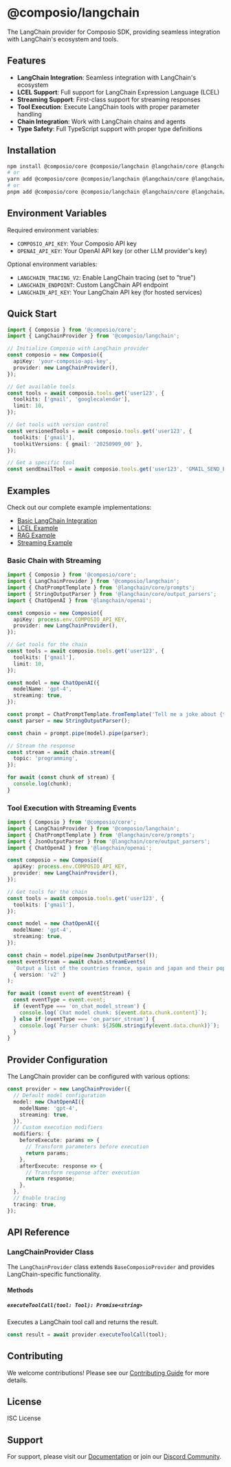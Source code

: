 # @composio/langchain

The LangChain provider for Composio SDK, providing seamless integration with LangChain's ecosystem and tools.

## Features

- **LangChain Integration**: Seamless integration with LangChain's ecosystem
- **LCEL Support**: Full support for LangChain Expression Language (LCEL)
- **Streaming Support**: First-class support for streaming responses
- **Tool Execution**: Execute LangChain tools with proper parameter handling
- **Chain Integration**: Work with LangChain chains and agents
- **Type Safety**: Full TypeScript support with proper type definitions

## Installation

```bash
npm install @composio/core @composio/langchain @langchain/core @langchain/openai
# or
yarn add @composio/core @composio/langchain @langchain/core @langchain/openai
# or
pnpm add @composio/core @composio/langchain @langchain/core @langchain/openai
```

## Environment Variables

Required environment variables:

- `COMPOSIO_API_KEY`: Your Composio API key
- `OPENAI_API_KEY`: Your OpenAI API key (or other LLM provider's key)

Optional environment variables:

- `LANGCHAIN_TRACING_V2`: Enable LangChain tracing (set to "true")
- `LANGCHAIN_ENDPOINT`: Custom LangChain API endpoint
- `LANGCHAIN_API_KEY`: Your LangChain API key (for hosted services)

## Quick Start

```typescript
import { Composio } from '@composio/core';
import { LangChainProvider } from '@composio/langchain';

// Initialize Composio with LangChain provider
const composio = new Composio({
  apiKey: 'your-composio-api-key',
  provider: new LangChainProvider(),
});

// Get available tools
const tools = await composio.tools.get('user123', {
  toolkits: ['gmail', 'googlecalendar'],
  limit: 10,
});

// Get tools with version control
const versionedTools = await composio.tools.get('user123', {
  toolkits: ['gmail'],
  toolkitVersions: { gmail: '20250909_00' },
});

// Get a specific tool
const sendEmailTool = await composio.tools.get('user123', 'GMAIL_SEND_EMAIL');
```

## Examples

Check out our complete example implementations:

- [Basic LangChain Integration](../../examples/langchain/src/index.ts)
- [LCEL Example](../../examples/langchain/src/lcel.ts)
- [RAG Example](../../examples/langchain/src/rag.ts)
- [Streaming Example](../../examples/langchain/src/streaming.ts)

### Basic Chain with Streaming

```typescript
import { Composio } from '@composio/core';
import { LangChainProvider } from '@composio/langchain';
import { ChatPromptTemplate } from '@langchain/core/prompts';
import { StringOutputParser } from '@langchain/core/output_parsers';
import { ChatOpenAI } from '@langchain/openai';

const composio = new Composio({
  apiKey: process.env.COMPOSIO_API_KEY,
  provider: new LangChainProvider(),
});

// Get tools for the chain
const tools = await composio.tools.get('user123', {
  toolkits: ['gmail'],
  limit: 10,
});

const model = new ChatOpenAI({
  modelName: 'gpt-4',
  streaming: true,
});

const prompt = ChatPromptTemplate.fromTemplate('Tell me a joke about {topic}');
const parser = new StringOutputParser();

const chain = prompt.pipe(model).pipe(parser);

// Stream the response
const stream = await chain.stream({
  topic: 'programming',
});

for await (const chunk of stream) {
  console.log(chunk);
}
```

### Tool Execution with Streaming Events

```typescript
import { Composio } from '@composio/core';
import { LangChainProvider } from '@composio/langchain';
import { ChatPromptTemplate } from '@langchain/core/prompts';
import { JsonOutputParser } from '@langchain/core/output_parsers';
import { ChatOpenAI } from '@langchain/openai';

const composio = new Composio({
  apiKey: process.env.COMPOSIO_API_KEY,
  provider: new LangChainProvider(),
});

// Get tools for the chain
const tools = await composio.tools.get('user123', {
  toolkits: ['gmail'],
});

const model = new ChatOpenAI({
  modelName: 'gpt-4',
  streaming: true,
});

const chain = model.pipe(new JsonOutputParser());
const eventStream = await chain.streamEvents(
  `Output a list of the countries france, spain and japan and their populations in JSON format.`,
  { version: 'v2' }
);

for await (const event of eventStream) {
  const eventType = event.event;
  if (eventType === 'on_chat_model_stream') {
    console.log(`Chat model chunk: ${event.data.chunk.content}`);
  } else if (eventType === 'on_parser_stream') {
    console.log(`Parser chunk: ${JSON.stringify(event.data.chunk)}`);
  }
}
```

## Provider Configuration

The LangChain provider can be configured with various options:

```typescript
const provider = new LangChainProvider({
  // Default model configuration
  model: new ChatOpenAI({
    modelName: 'gpt-4',
    streaming: true,
  }),
  // Custom execution modifiers
  modifiers: {
    beforeExecute: params => {
      // Transform parameters before execution
      return params;
    },
    afterExecute: response => {
      // Transform response after execution
      return response;
    },
  },
  // Enable tracing
  tracing: true,
});
```

## API Reference

### LangChainProvider Class

The `LangChainProvider` class extends `BaseComposioProvider` and provides LangChain-specific functionality.

#### Methods

##### `executeToolCall(tool: Tool): Promise<string>`

Executes a LangChain tool call and returns the result.

```typescript
const result = await provider.executeToolCall(tool);
```

## Contributing

We welcome contributions! Please see our [Contributing Guide](../../CONTRIBUTING.md) for more details.

## License

ISC License

## Support

For support, please visit our [Documentation](https://docs.composio.dev) or join our [Discord Community](https://discord.gg/composio).
